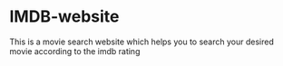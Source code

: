 # IMDB-website
This is a movie search website which helps you to search your desired movie according to the imdb rating
